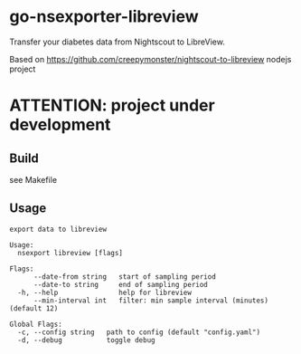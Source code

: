 # go-nsexporter-libreview
Transfer your diabetes data from Nightscout to LibreView.

Based on https://github.com/creepymonster/nightscout-to-libreview nodejs project

# ATTENTION: project under development



## Build
see Makefile


## Usage

```
export data to libreview

Usage:
  nsexport libreview [flags]

Flags:
      --date-from string   start of sampling period
      --date-to string     end of sampling period
  -h, --help               help for libreview
      --min-interval int   filter: min sample interval (minutes) (default 12)

Global Flags:
  -c, --config string   path to config (default "config.yaml")
  -d, --debug           toggle debug
```

